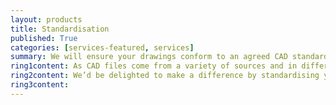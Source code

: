 ```yaml
---
layout: products
title: Standardisation
published: True
categories: [services-featured, services]
summary: We will ensure your drawings conform to an agreed CAD standard and by using our CAD bureau you’ll benefit from knowing data isn’t being double-handled by different parties.
ring1content: As CAD files come from a variety of sources and in differing standards, we standardise as required, transforming your existing drawings into comprehensive, consistent, compliant drawings.
ring2content: We’d be delighted to make a difference by standardising your CAD drawings, processes and procedures.
ring3content:
---
```

